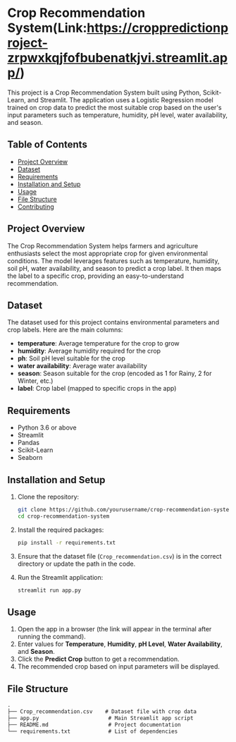 # Crop Recommendation System(Link:https://croppredictionproject-zrpwxkqjfofbubenatkjvi.streamlit.app/)

This project is a Crop Recommendation System built using Python, Scikit-Learn, and Streamlit. The application uses a Logistic Regression model trained on crop data to predict the most suitable crop based on the user's input parameters such as temperature, humidity, pH level, water availability, and season.

## Table of Contents
- [Project Overview](#project-overview)
- [Dataset](#dataset)
- [Requirements](#requirements)
- [Installation and Setup](#installation-and-setup)
- [Usage](#usage)
- [File Structure](#file-structure)
- [Contributing](#contributing)

## Project Overview
The Crop Recommendation System helps farmers and agriculture enthusiasts select the most appropriate crop for given environmental conditions. The model leverages features such as temperature, humidity, soil pH, water availability, and season to predict a crop label. It then maps the label to a specific crop, providing an easy-to-understand recommendation.

## Dataset
The dataset used for this project contains environmental parameters and crop labels. Here are the main columns:
- **temperature**: Average temperature for the crop to grow
- **humidity**: Average humidity required for the crop
- **ph**: Soil pH level suitable for the crop
- **water availability**: Average water availability
- **season**: Season suitable for the crop (encoded as 1 for Rainy, 2 for Winter, etc.)
- **label**: Crop label (mapped to specific crops in the app)

## Requirements
- Python 3.6 or above
- Streamlit
- Pandas
- Scikit-Learn
- Seaborn

## Installation and Setup

1. Clone the repository:
    ```bash
    git clone https://github.com/yourusername/crop-recommendation-system.git
    cd crop-recommendation-system
    ```

2. Install the required packages:
    ```bash
    pip install -r requirements.txt
    ```

3. Ensure that the dataset file (`Crop_recommendation.csv`) is in the correct directory or update the path in the code.

4. Run the Streamlit application:
    ```bash
    streamlit run app.py
    ```

## Usage

1. Open the app in a browser (the link will appear in the terminal after running the command).
2. Enter values for **Temperature**, **Humidity**, **pH Level**, **Water Availability**, and **Season**.
3. Click the **Predict Crop** button to get a recommendation.
4. The recommended crop based on input parameters will be displayed.

## File Structure

```markdown
.
├── Crop_recommendation.csv    # Dataset file with crop data
├── app.py                      # Main Streamlit app script
├── README.md                   # Project documentation
└── requirements.txt            # List of dependencies
